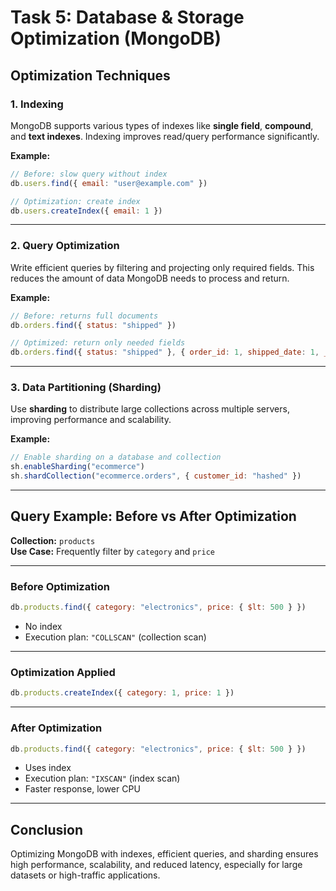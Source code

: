 
# Task 5: Database & Storage Optimization (MongoDB)

##  Optimization Techniques

### 1. Indexing
MongoDB supports various types of indexes like **single field**, **compound**, and **text indexes**. Indexing improves read/query performance significantly.

**Example:**
```js
// Before: slow query without index
db.users.find({ email: "user@example.com" })

// Optimization: create index
db.users.createIndex({ email: 1 })
```

---

### 2. Query Optimization
Write efficient queries by filtering and projecting only required fields. This reduces the amount of data MongoDB needs to process and return.

**Example:**
```js
// Before: returns full documents
db.orders.find({ status: "shipped" })

// Optimized: return only needed fields
db.orders.find({ status: "shipped" }, { order_id: 1, shipped_date: 1, _id: 0 })
```

---

### 3. Data Partitioning (Sharding)
Use **sharding** to distribute large collections across multiple servers, improving performance and scalability.

**Example:**
```js
// Enable sharding on a database and collection
sh.enableSharding("ecommerce")
sh.shardCollection("ecommerce.orders", { customer_id: "hashed" })
```

---

##  Query Example: Before vs After Optimization

**Collection:** `products`  
**Use Case:** Frequently filter by `category` and `price`

---

###  Before Optimization

```js
db.products.find({ category: "electronics", price: { $lt: 500 } })
```

- No index
- Execution plan: `"COLLSCAN"` (collection scan)

---

###  Optimization Applied

```js
db.products.createIndex({ category: 1, price: 1 })
```

---

###  After Optimization

```js
db.products.find({ category: "electronics", price: { $lt: 500 } })
```

- Uses index
- Execution plan: `"IXSCAN"` (index scan)
- Faster response, lower CPU

---

##  Conclusion

Optimizing MongoDB with indexes, efficient queries, and sharding ensures high performance, scalability, and reduced latency, especially for large datasets or high-traffic applications.
